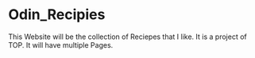 # Odin_Recipies
This Website will be the collection of Reciepes that I like. 
It is a project of TOP.
It will have multiple Pages.